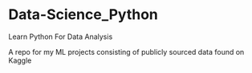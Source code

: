 # Data-Science_Python
Learn Python For Data Analysis

A repo for my ML projects consisting of publicly sourced data found on Kaggle
